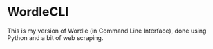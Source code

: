 # WordleCLI
This is my version of Wordle (in Command Line Interface), done using Python and a bit of web scraping.
